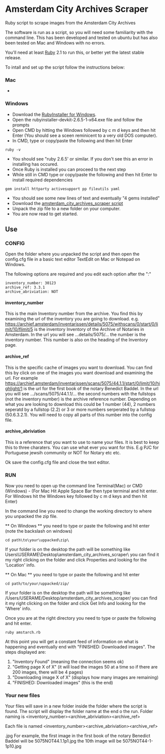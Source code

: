 Amsterdam City Archives Scraper
================================

Ruby script to scrape images from the Amsterdam City Archives

The software is run as a script, so you will need some familiarity with the command line. This has been developed and tested on ubuntu but has also been tested on Mac and Windows with no errors.

You'll need at least [Ruby](http://ruby-lang.org) 2.1 to run this, or better yet the latest stable release. 

To intall and set up the script follow the instructions below:

### Mac

-


### Windows
- Download the [RubyInstaller for Windows](https://github.com/oneclick/rubyinstaller2/releases/download/RubyInstaller-2.6.5-1/rubyinstaller-devkit-2.6.5-1-x64.exe). 
- Open the rubyinstaller-devkit-2.6.5-1-x64.exe file and follow the prompts
- Open CMD by hitting the Windows followed by c m d keys and then hit Enter (You should see a sceen reminicent to a very old DOS computer). 
- In CMD, type or copy/paste the following and then hit Enter
```
ruby -v
```
- You should see "ruby 2.6.5' or similar. If you don't see this an error in installing has occured. 
- Once Ruby is installed you can proceed to the next step
- While still in CMD type  or copy/paste the following and then hit Enter to install required dependencies
```
gem install httparty activesupport pp fileutils yaml
```
- You should see some new lines of text and eventually "4 gems installed"
- Download the [amsterdam_city_archives_scraper script](https://github.com/rjtedge/amsterdam_city_archives_scraper/archive/master.zip)
- Unpack the zip file to a new folder on your computer. 
- You are now read to get started. 

## Use
### CONFIG
Open the folder where you unpacked the script and then open the config.cfg file in a basic text editor TextEdit on Mac or Notepad on Windows. 

The following options are required and you edit each option after the ":" 
```
inventory_number: 30123
archive_ref: 3.3.1
archive_abriviation: NOT
```
#### inventory_number
This is the main Inventory number from the archive. You find this by examining the url of the inventory you are going to download. e.g. https://archief.amsterdam/inventarissen/details/5075/withscans/0/start/0/limit/10/flimit/5 is the inventory  Inventory of the Archive of Notaries in Amsterdam. In the url you will see ...details/5075/... the number is the inventory number. This number is also on the heading of the Inventory page. 

#### archive_ref
This is the specific cache of images you want to download. You can find this by click on one of the images you want download and examining the url. For example https://archief.amsterdam/inventarissen/scans/5075/44.1.1/start/0/limit/10/highlight/1 is the url for the first book of the notary Benedict Baddel. 
In the url you will see .../scans/5075/44.1.1/... the second numbers with the fullstops (not the inventory number) is the archive reference number. 
Depending on what you are looking to download this could be 1 number (44), 2 numbers seperatd by a fullstop (2.2) or 3 or more numbers serperated by a fullstop (50.6.3.2.1). You will need to copy all parts of this number into the config file. 

#### archive_abriviation
This is a reference that you want to use to name your files. It is best to keep this to three charaters. You can use what ever you want for this. E.g PJC for Portuguese jewsih community or NOT for Notary etc etc. 

Ok save the config.cfg file and close the text editor. 

### RUN
Now you need to open up the command line Terminal(Mac) or CMD (Windows) - (For Mac Hit Apple Space Bar then type terminal and hit enter. For Windows hit the Windows key followed by c m d keys and then hit Enter) 

In the command line you need to change the working directory to where you unpacked the zip file. 

** On Windows ** you need to type or paste the following and hit enter (note the backslash on windows)
```
cd path\to\your\uppacked\zip\
```
If your folder is on the desktop the path will be something like Users\USERAME\Desktop\amsterdam_city_archives_scraper\ you can find it my right clicking on the folder and click Properties and looking for the 'Location' info. 

** On Mac ** you need to type or paste the following and hit enter
```
cd path/to/your/uppacked/zip/
```
If your folder is on the desktop the path will be something like /Users/USERAME/Desktop/amsterdam_city_archives_scraper/ you can find it my right clicking on the folder and click Get Info and looking for the 'Where' info.

Once you are at the right directory you need to type or paste the following and hit enter.
```
ruby amstarch.rb
```

At this point you will get a constant feed of information on what is happening and eventually end with "FINISHED: Downloaded images". The steps displayed are:
1. "Inventory Found" (meaning the connection seems ok)
2. "Getting page X of X" (it will load the images 50 at a time so if there are 200 images, there will be 4 pages)
3. "Downloading image X of X" (displays how many images are remaining)
4. "FINISHED: Downloaded images" (this is the end)

### Your new files
Your files will save in a new folder inside the folder where the script is found. The script will display the folder name at the end o the run. Folder naming is <inventory_number><archive_abriviation><archive_ref>

Each file is named <inventory_number><archive_abriviation><archive_ref><p><pagenumber>.jpg For example, the first image in the first book of the notary Benedict Baddel will be 5075NOT44.1.1p1.jpg the 10th image will be 5075NOT44-1-1p10.jpg








